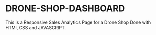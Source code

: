 # DRONE-SHOP-DASHBOARD
This is a Responsive Sales Analytics Page for a Drone Shop Done with HTMl, CSS and JAVASCRIPT.
